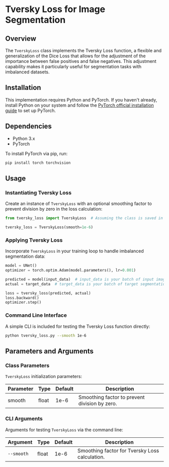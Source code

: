 # Tversky Loss for Image Segmentation

## Overview

The `TverskyLoss` class implements the Tversky Loss function, a flexible and generalization of the Dice Loss that allows for the adjustment of the importance between false positives and false negatives. This adjustment capability makes it particularly useful for segmentation tasks with imbalanced datasets.

## Installation

This implementation requires Python and PyTorch. If you haven't already, install Python on your system and follow the [PyTorch official installation guide](https://pytorch.org/get-started/locally/) to set up PyTorch.

## Dependencies

- Python 3.x
- PyTorch

To install PyTorch via pip, run:

```sh
pip install torch torchvision
```

## Usage

### Instantiating Tversky Loss

Create an instance of `TverskyLoss` with an optional smoothing factor to prevent division by zero in the loss calculation:

```python
from tversky_loss import TverskyLoss  # Assuming the class is saved in tversky_loss.py

tversky_loss = TverskyLoss(smooth=1e-6)
```

### Applying Tversky Loss

Incorporate `TverskyLoss` in your training loop to handle imbalanced segmentation data:

```python
model = UNet()
optimizer = torch.optim.Adam(model.parameters(), lr=0.001)

predicted = model(input_data)  # input_data is your batch of input images
actual = target_data  # target_data is your batch of target segmentation masks

loss = tversky_loss(predicted, actual)
loss.backward()
optimizer.step()
```

### Command Line Interface

A simple CLI is included for testing the Tversky Loss function directly:

```sh
python tversky_loss.py --smooth 1e-6
```

## Parameters and Arguments

### Class Parameters

`TverskyLoss` initialization parameters:

| Parameter | Type  | Default | Description                                   |
| --------- | ----- | ------- | --------------------------------------------- |
| smooth    | float | 1e-6    | Smoothing factor to prevent division by zero. |

### CLI Arguments

Arguments for testing `TverskyLoss` via the command line:

| Argument   | Type  | Default | Description                                    |
| ---------- | ----- | ------- | ---------------------------------------------- |
| `--smooth` | float | 1e-6    | Smoothing factor for Tversky Loss calculation. |
